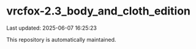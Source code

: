 # vrcfox-2.3_body_and_cloth_edition

Last updated: 2025-06-07 16:25:23

This repository is automatically maintained.
